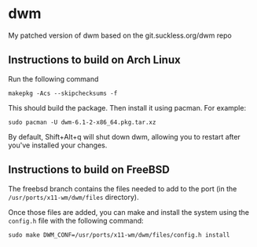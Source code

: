 # dwm
My patched version of dwm based on the git.suckless.org/dwm repo 

## Instructions to build on Arch Linux
Run the following command

`makepkg -Acs --skipchecksums -f`

This should build the package. Then install it using pacman. For example:

`sudo pacman -U dwm-6.1-2-x86_64.pkg.tar.xz`

By default, Shift+Alt+q will shut down dwm, allowing you to restart after you've installed your changes.

## Instructions to build on FreeBSD

The freebsd branch contains the files needed to add to the port (in the `/usr/ports/x11-wm/dwm/files` directory).

Once those files are added, you can make and install the system using the `config.h` file with the following command:

```
sudo make DWM_CONF=/usr/ports/x11-wm/dwm/files/config.h install
```
